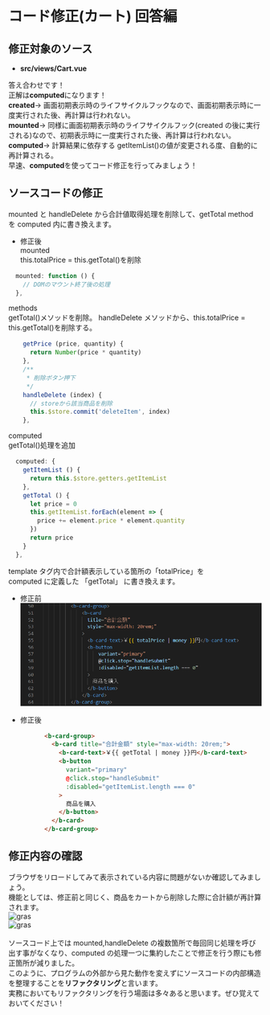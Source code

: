 # コード修正(カート) 回答編

## 修正対象のソース

- **src/views/Cart.vue**

答え合わせです！  
正解は**computed**になります！  
**created**→ 画面初期表示時のライフサイクルフックなので、画面初期表示時に一度実行された後、再計算は行われない。  
**mounted**→ 同様に画面初期表示時のライフサイクルフック(created の後に実行される)なので、初期表示時に一度実行された後、再計算は行われない。  
**computed**→ 計算結果に依存する getItemList()の値が変更される度、自動的に再計算される。  
早速、**computed**を使ってコード修正を行ってみましょう！

## ソースコードの修正

mounted と handleDelete から合計値取得処理を削除して、getTotal method を computed 内に書き換えます。

- 修正後  
  mounted  
  this.totalPrice = this.getTotal()を削除

```javascript
  mounted: function () {
    // DOMのマウント終了後の処理
  },
```

methods  
getTotal()メソッドを削除。
handleDelete メソッドから、this.totalPrice = this.getTotal()を削除する。

```javascript
    getPrice (price, quantity) {
      return Number(price * quantity)
    },
    /**
     * 削除ボタン押下
     */
    handleDelete (index) {
      // storeから該当商品を削除
      this.$store.commit('deleteItem', index)
    },
```

computed  
getTotal()処理を追加

```javascript
  computed: {
    getItemList () {
      return this.$store.getters.getItemList
    },
    getTotal () {
      let price = 0
      this.getItemList.forEach(element => {
        price += element.price * element.quantity
      })
      return price
    }
  },
```

template タグ内で合計額表示している箇所の「totalPrice」を  
computed に定義した 「getTotal」 に書き換えます。

- 修正前  
![gras](img/befFix_cart.png)

- 修正後

```html
          <b-card-group>
            <b-card title="合計金額" style="max-width: 20rem;">
              <b-card-text>￥{{ getTotal | money }}円</b-card-text>
              <b-button
                variant="primary"
                @click.stop="handleSubmit"
                :disabled="getItemList.length === 0"
              >
                商品を購入
              </b-button>
            </b-card>
          </b-card-group>
```

## 修正内容の確認

ブラウザをリロードしてみて表示されている内容に問題がないか確認してみましょう。  
機能としては、修正前と同じく、商品をカートから削除した際に合計額が再計算されます。  
![gras](img/cart_handson_1.jpg)  
![gras](img/cart_handson_2.jpg)  
<br/>
ソースコード上では mounted,handleDelete の複数箇所で毎回同じ処理を呼び出す事がなくなり、computed の処理一つに集約したことで修正を行う際にも修正箇所が減りました。  
このように、プログラムの外部から見た動作を変えずにソースコードの内部構造を整理することを**リファクタリング**と言います。  
実務においてもリファクタリングを行う場面は多々あると思います。ぜひ覚えておいてください！
